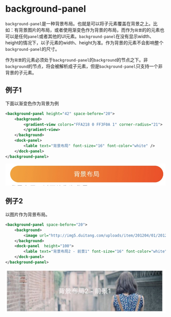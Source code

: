 # background-panel

`background-panel`是一种背景布局。也就是可以将子元素覆盖在背景之上。比如：有背景图片的布局，或者使用渐变色作为背景的布局，而作为`背景`的的元素也可以是任何`panel`或者其他的UI元素。`background-panel`在没有显示width、height的情况下，以子元素的width、height为准。作为背景的元素不会影响整个`background-panel`的尺寸。



作为`背景`的元素必须处于`background-panel`的`background`的节点之下。非`background`的节点，将会被解析成子元素，但是`background-panel`只支持一个非背景的子元素。



## 例子1

下面以渐变色作为背景为例

```xml
<background-panel height="42" space-before="20">
    <background>
        <gradient-view colors="FFA218 0 FF3F0A 1" corner-radius="21">
        </gradient-view>
    </background>
    <dock-panel>
        <lable text="背景布局" font-size="16" font-color="white" />
    </dock-panel>
</background-panel>
```

![6](../images/6.jpg)



## 例子2

以图片作为背景布局。

```xml
<background-panel space-before="20">
    <background>
        <image url="http://img5.duitang.com/uploads/item/201204/01/20120401222440_eEjyC.thumb.700_0.jpeg"/>
    </background>
    <dock-panel  height="100">
        <lable text="背景布局2 - 前景1" font-size="16" font-color="white" />
    </dock-panel>
</background-panel>
```

![7](../images/7.jpg)